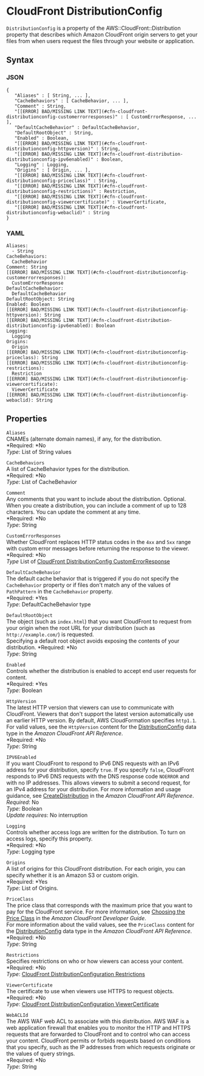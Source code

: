 # CloudFront DistributionConfig<a name="aws-properties-cloudfront-distributionconfig"></a>

`DistributionConfig` is a property of the AWS::CloudFront::Distribution property that describes which Amazon CloudFront origin servers to get your files from when users request the files through your website or application\.

## Syntax<a name="w3ab2c21c14d172b5"></a>

### JSON<a name="aws-properties-cloudfront-distributionconfig-syntax.json"></a>

```
{
   "Aliases" : [ String, ... ],
   "CacheBehaviors" : [ CacheBehavior, ... ],
   "Comment" : String,
   "[[ERROR] BAD/MISSING LINK TEXT](#cfn-cloudfront-distributionconfig-customerrorresponses)" : [ CustomErrorResponse, ... ],
   "DefaultCacheBehavior" : DefaultCacheBehavior,
   "DefaultRootObject" : String,
   "Enabled" : Boolean,
   "[[ERROR] BAD/MISSING LINK TEXT](#cfn-cloudfront-distributionconfig-httpversion)" : String,
   "[[ERROR] BAD/MISSING LINK TEXT](#cfn-cloudfront-distribution-distributionconfig-ipv6enabled)" : Boolean,
   "Logging" : Logging,
   "Origins" : [ Origin, ... ],
   "[[ERROR] BAD/MISSING LINK TEXT](#cfn-cloudfront-distributionconfig-priceclass)" : String,
   "[[ERROR] BAD/MISSING LINK TEXT](#cfn-cloudfront-distributionconfig-restrictions)" : Restriction,
   "[[ERROR] BAD/MISSING LINK TEXT](#cfn-cloudfront-distributionconfig-viewercertificate)" : ViewerCertificate,
   "[[ERROR] BAD/MISSING LINK TEXT](#cfn-cloudfront-distributionconfig-webaclid)" : String
}
```

### YAML<a name="aws-properties-cloudfront-distributionconfig-syntax.yaml"></a>

```
Aliases:
  - String
CacheBehaviors:
  CacheBehavior
Comment: String
[[ERROR] BAD/MISSING LINK TEXT](#cfn-cloudfront-distributionconfig-customerrorresponses):
  CustomErrorResponse
DefaultCacheBehavior:
  DefaultCacheBehavior
DefaultRootObject: String
Enabled: Boolean
[[ERROR] BAD/MISSING LINK TEXT](#cfn-cloudfront-distributionconfig-httpversion): String
[[ERROR] BAD/MISSING LINK TEXT](#cfn-cloudfront-distribution-distributionconfig-ipv6enabled): Boolean
Logging:
  Logging
Origins:
  Origin
[[ERROR] BAD/MISSING LINK TEXT](#cfn-cloudfront-distributionconfig-priceclass): String
[[ERROR] BAD/MISSING LINK TEXT](#cfn-cloudfront-distributionconfig-restrictions):
  Restriction
[[ERROR] BAD/MISSING LINK TEXT](#cfn-cloudfront-distributionconfig-viewercertificate):
  ViewerCertificate
[[ERROR] BAD/MISSING LINK TEXT](#cfn-cloudfront-distributionconfig-webaclid): String
```

## Properties<a name="w3ab2c21c14d172b7"></a>

`Aliases`  
CNAMEs \(alternate domain names\), if any, for the distribution\.  
*Required: *No  
*Type*: List of String values

`CacheBehaviors`  
A list of CacheBehavior types for the distribution\.  
*Required: *No  
*Type*: List of CacheBehavior

`Comment`  
Any comments that you want to include about the distribution\. Optional\.  
When you create a distribution, you can include a comment of up to 128 characters\. You can update the comment at any time\.  
*Required: *No  
*Type*: String

`CustomErrorResponses`  
Whether CloudFront replaces HTTP status codes in the `4xx` and `5xx` range with custom error messages before returning the response to the viewer\.  
*Required: *No  
*Type* List of [CloudFront DistributionConfig CustomErrorResponse](aws-properties-cloudfront-distributionconfig-customerrorresponse.md)

`DefaultCacheBehavior`  
The default cache behavior that is triggered if you do not specify the `CacheBehavior` property or if files don't match any of the values of `PathPattern` in the `CacheBehavior` property\.  
*Required: *Yes  
*Type*: DefaultCacheBehavior type

`DefaultRootObject`  
The object \(such as `index.html`\) that you want CloudFront to request from your origin when the root URL for your distribution \(such as `http://example.com/`\) is requested\.  
Specifying a default root object avoids exposing the contents of your distribution\.
*Required: *No  
*Type*: String

`Enabled`  
Controls whether the distribution is enabled to accept end user requests for content\.  
*Required: *Yes  
*Type*: Boolean

`HttpVersion`  
The latest HTTP version that viewers can use to communicate with CloudFront\. Viewers that don't support the latest version automatically use an earlier HTTP version\. By default, AWS CloudFormation specifies `http1.1`\.  
For valid values, see the `HttpVersion` content for the [DistributionConfig](http://docs.aws.amazon.com/cloudfront/latest/APIReference/API_DistributionConfig.html) data type in the *Amazon CloudFront API Reference*\.  
*Required: *No  
*Type*: String

`IPV6Enabled`  
If you want CloudFront to respond to IPv6 DNS requests with an IPv6 address for your distribution, specify `true`\. If you specify `false`, CloudFront responds to IPv6 DNS requests with the DNS response code `NOERROR` and with no IP addresses\. This allows viewers to submit a second request, for an IPv4 address for your distribution\. For more information and usage guidance, see [CreateDistribution](http://docs.aws.amazon.com/cloudfront/latest/APIReference/API_CreateDistribution.html#cloudfront-CreateDistribution-request-IsIPV6Enabled) in the *Amazon CloudFront API Reference*\.  
 *Required*: No  
 *Type*: Boolean  
 *Update requires*: No interruption 

`Logging`  
Controls whether access logs are written for the distribution\. To turn on access logs, specify this property\.  
*Required: *No  
*Type*: Logging type

`Origins`  
A list of origins for this CloudFront distribution\. For each origin, you can specify whether it is an Amazon S3 or custom origin\.  
*Required: *Yes  
*Type*: List of Origins\.

`PriceClass`  
The price class that corresponds with the maximum price that you want to pay for the CloudFront service\. For more information, see [Choosing the Price Class](http://docs.aws.amazon.com/AmazonCloudFront/latest/DeveloperGuide/PriceClass.html) in the *Amazon CloudFront Developer Guide*\.  
For more information about the valid values, see the `PriceClass` content for the [DistributionConfig](http://docs.aws.amazon.com/cloudfront/latest/APIReference/API_DistributionConfig.html) data type in the *Amazon CloudFront API Reference*\.  
*Required: *No  
*Type*: String

`Restrictions`  
Specifies restrictions on who or how viewers can access your content\.  
*Required: *No  
*Type*: [CloudFront DistributionConfiguration Restrictions](aws-properties-cloudfront-distributionconfig-restrictions.md)

`ViewerCertificate`  
The certificate to use when viewers use HTTPS to request objects\.  
*Required: *No  
*Type*: [CloudFront DistributionConfiguration ViewerCertificate](aws-properties-cloudfront-distributionconfig-viewercertificate.md)

`WebACLId`  
The AWS WAF web ACL to associate with this distribution\. AWS WAF is a web application firewall that enables you to monitor the HTTP and HTTPS requests that are forwarded to CloudFront and to control who can access your content\. CloudFront permits or forbids requests based on conditions that you specify, such as the IP addresses from which requests originate or the values of query strings\.  
*Required: *No  
*Type*: String
